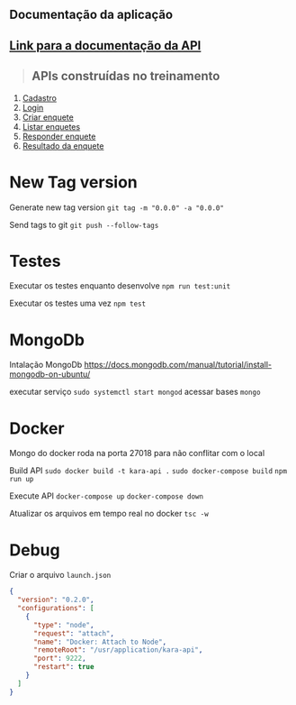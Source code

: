 ## Documentação da aplicação

## [**Link para a documentação da API**]()

> ## APIs construídas no treinamento

<!-- https://github.com/rmanguinho/clean-ts-api/tree/master/requirements -->

1. [Cadastro](./requirements/signup.md)
2. [Login](./requirements/login.md)
3. [Criar enquete](./requirements/add-survey.md)
4. [Listar enquetes](./requirements/load-surveys.md)
5. [Responder enquete](./requirements/save-survey-result.md)
6. [Resultado da enquete](./requirements/load-survey-result.md)

# New Tag version

Generate new tag version
`git tag -m "0.0.0" -a "0.0.0"`

Send tags to git
`git push --follow-tags`

# Testes

Executar os testes enquanto desenvolve
`npm run test:unit`

Executar os testes uma vez
`npm test`

# MongoDb

Intalação MongoDb
https://docs.mongodb.com/manual/tutorial/install-mongodb-on-ubuntu/

executar serviço `sudo systemctl start mongod`
acessar bases `mongo`

# Docker
Mongo do docker roda na porta 27018 para não conflitar com o local

Build API
`sudo docker build -t kara-api .`
`sudo docker-compose build`
`npm run up`

Execute API
`docker-compose up`
`docker-compose down`

Atualizar os arquivos em tempo real no docker
`tsc -w`

# Debug

Criar o arquivo `launch.json`

```json
{
  "version": "0.2.0",
  "configurations": [
    {
      "type": "node",
      "request": "attach",
      "name": "Docker: Attach to Node",
      "remoteRoot": "/usr/application/kara-api",
      "port": 9222,
      "restart": true
    }
  ]
}
```
